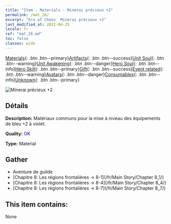 ```yaml
---
title: "Item - Materials - Minerai précieux +2"
permalink: /mat_26/
excerpt: "Era of Chaos  Minerai précieux +2"
last_modified_at: 2021-04-25
locale: fr
ref: "mat_26.md"
toc: false
classes: wide
---
```

 [Materials](/ItemsFR/){: .btn .btn--primary}[Artifacts](/ItemsFR/Artifacts/){: .btn .btn--success}[Unit Soul](/ItemsFR/UnitSoul/){: .btn .btn--warning}[Unit Awakening](/ItemsFR/UnitAwakening/){: .btn .btn--danger}[Hero Soul](/ItemsFR/HeroSoul/){: .btn .btn--info}[Hero Skill](/ItemsFR/HeroSkill/){: .btn .btn--primary}[Gift](/ItemsFR/Gift/){: .btn .btn--success}[Event related](/ItemsFR/Events/){: .btn .btn--warning}[Avatars](/ItemsFR/Avatars/){: .btn .btn--danger}[Consumables](/ItemsFR/Consumables/){: .btn .btn--info}[Unknown](/ItemsFR/Unknown/){: .btn .btn--primary}

 ![Minerai précieux +2](/images/t/i_cailiao_kuangshi1.png)

## Détails
 **Description:** Matériaux communs pour la mise à niveau des équipements de bleu +2 à violet.

 **Quality:** <span style="color: #0000CD">OK</span>

 **Type:** Material

## Gather

*    Aventure de guilde 
*    [Chapitre 8: Les régions frontalières -> 8-1](/fr/Main Story/Chapter 8_1/) 
*    [Chapitre 8: Les régions frontalières -> 8-4](/fr/Main Story/Chapter 8_4/) 
*    [Chapitre 8: Les régions frontalières -> 8-7](/fr/Main Story/Chapter 8_7/) 

## This item contains:

  None

